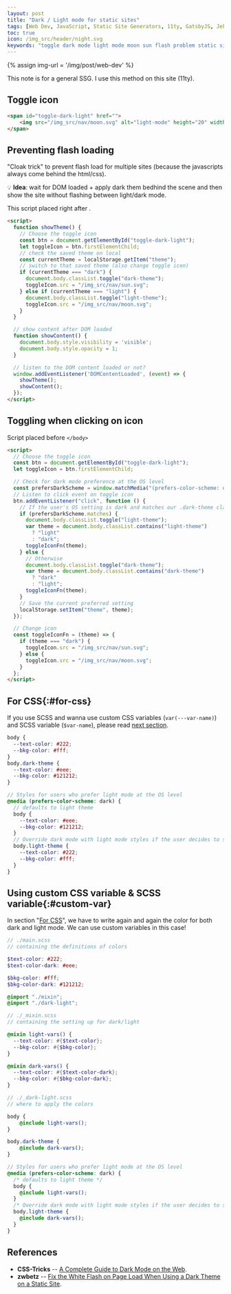 ```yaml
---
layout: post
title: "Dark / Light mode for static sites"
tags: [Web Dev, JavaScript, Static Site Generators, 11ty, GatsbyJS, Jekyll]
toc: true
icon: /img_src/header/night.svg
keywords: "toggle dark mode light mode moon sun flash problem static site gatsby 11ty eleventy cloak trick"
---
```


{% assign img-url = '/img/post/web-dev' %}

This note is for a general SSG. I use this method on this site (11ty).

## Toggle icon

``` html
<span id="toggle-dark-light" href="">
	<img src="/img_src/nav/moon.svg" alt="light-mode" height="20" width="20">
</span>
```

## Preventing flash loading

"Cloak trick" to prevent flash load for multiple sites (because the javascripts always come behind the html/css).

💡 **Idea**: wait for DOM loaded + apply dark them bedhind the scene and then show the site without flashing between light/dark mode.

This script placed right after <body>.

``` html
<script>
  function showTheme() {
    // Choose the toggle icon
    const btn = document.getElementById("toggle-dark-light");
    let toggleIcon = btn.firstElementChild;
    // check the saved theme on local
    const currentTheme = localStorage.getItem("theme");
    // switch to that saved theme (also change toggle icon)
    if (currentTheme === "dark") {
      document.body.classList.toggle("dark-theme");
      toggleIcon.src = "/img_src/nav/sun.svg";
    } else if (currentTheme === "light") {
      document.body.classList.toggle("light-theme");
      toggleIcon.src = "/img_src/nav/moon.svg";
    }
  }

  // show content after DOM loaded
  function showContent() {
    document.body.style.visibility = 'visible';
    document.body.style.opacity = 1;
  }

  // listen to the DOM content loaded or not?
  window.addEventListener('DOMContentLoaded', (event) => {
    showTheme();
    showContent();
  });
</script>
```

## Toggling when clicking on icon

Script placed before `</body>`

``` html
<script>
  // Choose the toggle icon
  const btn = document.getElementById("toggle-dark-light");
  let toggleIcon = btn.firstElementChild;

  // Check for dark mode preference at the OS level
  const prefersDarkScheme = window.matchMedia("(prefers-color-scheme: dark)");
  // Listen to click event on toggle icon
  btn.addEventListener("click", function () {
    // If the user's OS setting is dark and matches our .dark-theme class...
    if (prefersDarkScheme.matches) {
      document.body.classList.toggle("light-theme");
      var theme = document.body.classList.contains("light-theme")
        ? "light"
        : "dark";
      toggleIconFn(theme);
    } else {
      // Otherwise
      document.body.classList.toggle("dark-theme");
      var theme = document.body.classList.contains("dark-theme")
        ? "dark"
        : "light";
      toggleIconFn(theme);
    }
    // Save the current preferred setting
    localStorage.setItem("theme", theme);
  });

  // Change icon
  const toggleIconFn = (theme) => {
    if (theme === "dark") {
      toggleIcon.src = "/img_src/nav/sun.svg";
    } else {
      toggleIcon.src = "/img_src/nav/moon.svg";
    }
  };
</script>
```

## For CSS{:#for-css}

If you use SCSS and wanna use custom CSS variables (`var(---var-name)`) and SCSS variable (`$var-name`), please read [next section](#custom-var).

``` scss
body {
  --text-color: #222;
  --bkg-color: #fff;
}
body.dark-theme {
  --text-color: #eee;
  --bkg-color: #121212;
}

// Styles for users who prefer light mode at the OS level
@media (prefers-color-scheme: dark) {
  // defaults to light theme
  body {
    --text-color: #eee;
    --bkg-color: #121212;
  }
  // Override dark mode with light mode styles if the user decides to swap
  body.light-theme {
    --text-color: #222;
    --bkg-color: #fff;
  }
}
```

## Using custom CSS variable & SCSS variable{:#custom-var}

In section "[For CSS](#for-css)", we have to write again and again the color for both dark and light mode. We can use custom variables in this case!

``` scss
// ./main.scss
// containing the definitions of colors

$text-color: #222;
$text-color-dark: #eee;

$bkg-color: #fff;
$bkg-color-dark: #121212;

@import "./mixin";
@import "./dark-light";
```

``` scss
// ./_mixin.scss
// containing the setting up for dark/light

@mixin light-vars() {
  --text-color: #{$text-color};
  --bkg-color: #{$bkg-color};
}

@mixin dark-vars() {
  --text-color: #{$text-color-dark};
  --bkg-color: #{$bkg-color-dark};
}
```

``` scss
// ./_dark-light.scss
// where to apply the colors

body {
	@include light-vars();
}

body.dark-theme {
	@include dark-vars();
}

// Styles for users who prefer light mode at the OS level
@media (prefers-color-scheme: dark) {
  /* defaults to light theme */
  body {
    @include light-vars();
  }
  /* Override dark mode with light mode styles if the user decides to swap */
  body.light-theme {
    @include dark-vars();
  }
}
```

## References

- **CSS-Tricks** -- [A Complete Guide to Dark Mode on the Web](https://css-tricks.com/a-complete-guide-to-dark-mode-on-the-web/#toggling-themes).
- **zwbetz** -- [Fix the White Flash on Page Load When Using a Dark Theme on a Static Site](https://zwbetz.com/fix-the-white-flash-on-page-load-when-using-a-dark-theme-on-a-static-site/).

